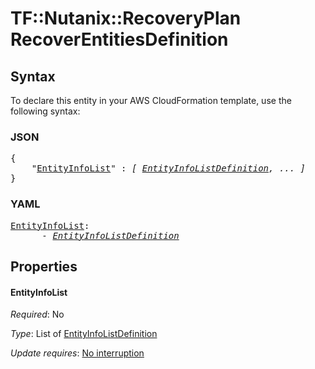 # TF::Nutanix::RecoveryPlan RecoverEntitiesDefinition

## Syntax

To declare this entity in your AWS CloudFormation template, use the following syntax:

### JSON

<pre>
{
    "<a href="#entityinfolist" title="EntityInfoList">EntityInfoList</a>" : <i>[ <a href="entityinfolistdefinition.md">EntityInfoListDefinition</a>, ... ]</i>
}
</pre>

### YAML

<pre>
<a href="#entityinfolist" title="EntityInfoList">EntityInfoList</a>: <i>
      - <a href="entityinfolistdefinition.md">EntityInfoListDefinition</a></i>
</pre>

## Properties

#### EntityInfoList

_Required_: No

_Type_: List of <a href="entityinfolistdefinition.md">EntityInfoListDefinition</a>

_Update requires_: [No interruption](https://docs.aws.amazon.com/AWSCloudFormation/latest/UserGuide/using-cfn-updating-stacks-update-behaviors.html#update-no-interrupt)

